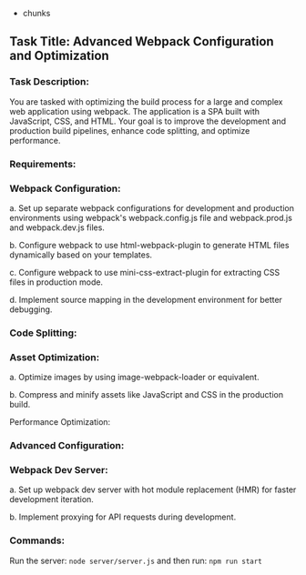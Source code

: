 - chunks
## Task Title: Advanced Webpack Configuration and Optimization

### Task Description:

You are tasked with optimizing the build process for a large and complex web application using webpack. The application is a SPA built with JavaScript, CSS, and HTML. 
Your goal is to improve the development and production build pipelines, enhance code splitting, and optimize performance.

### Requirements:

### Webpack Configuration:

a. Set up separate webpack configurations for development and production environments using webpack's webpack.config.js file and webpack.prod.js and webpack.dev.js files.

b. Configure webpack to use html-webpack-plugin to generate HTML files dynamically based on your templates.

c. Configure webpack to use mini-css-extract-plugin for extracting CSS files in production mode.

d. Implement source mapping in the development environment for better debugging.

### Code Splitting:

[//]: # (a. Implement code splitting using dynamic imports. Split your application into at least three chunks: one for the main application code, one for vendor dependencies &#40;e.g., third-party libraries&#41;, and one for asynchronous or lazy-loaded routes/modules.)

[//]: # (b. Optimize the chunk naming to include content hashes for cache-busting.)

[//]: # (c. Configure webpack to generate a manifest.json file to manage chunk mapping.)

### Asset Optimization:

a. Optimize images by using image-webpack-loader or equivalent.

b. Compress and minify assets like JavaScript and CSS in the production build.

[//]: # (c. Implement creating optimized SVG sprites by using svg-chunk-webpack-plugin or equivalent)

[//]: # (d. Implement tree shaking to remove unused code.)


Performance Optimization:

[//]: # (a. Set up performance budgets to prevent assets from growing too large.)

[//]: # (b. Implement caching strategies for assets in the production build.)

### Advanced Configuration:

[//]: # (a. Create environment-specific configuration files &#40;e.g., .env.development and .env.production&#41; and use dotenv-webpack to load environment variables.)

[//]: # (b. Implement code splitting based on routes using react-loadable or a similar library if you are using React.)

### Webpack Dev Server:

a. Set up webpack dev server with hot module replacement (HMR) for faster development iteration.

b. Implement proxying for API requests during development.

### Commands:
Run the server: 
```node server/server.js```
and then run:
```npm run start```